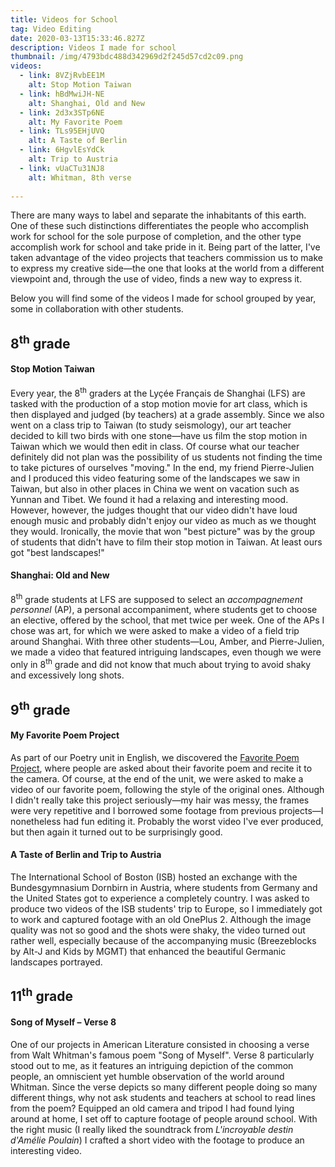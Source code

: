 ```yaml
---
title: Videos for School
tag: Video Editing
date: 2020-03-13T15:33:46.827Z
description: Videos I made for school
thumbnail: /img/4793bdc488d342969d2f245d57cd2c09.png
videos:
  - link: 8VZjRvbEE1M
    alt: Stop Motion Taiwan
  - link: hBdMwiJH-NE
    alt: Shanghai, Old and New
  - link: 2d3x3STp6NE
    alt: My Favorite Poem
  - link: TLs95EHjUVQ
    alt: A Taste of Berlin
  - link: 6HgvlEsYdCk
    alt: Trip to Austria
  - link: vUaCTu31NJ8
    alt: Whitman, 8th verse
    
---
```

There are many ways to label and separate the inhabitants of this earth. One of these such distinctions differentiates the people who accomplish work for school for the sole purpose of completion, and the other type accomplish work for school and take pride in it. Being part of the latter, I've taken advantage of the video projects that teachers commission us to make to express my creative side—the one that looks at the world from a different viewpoint and, through the use of video, finds a new way to express it. 

Below you will find some of the videos I made for school grouped by year, some in collaboration with other students.


## 8<sup>th</sup> grade

#### Stop Motion Taiwan

Every year, the 8<sup>th</sup> graders at the Lyçée Français de Shanghai (LFS) are tasked with the production of a stop motion movie for art class, which is then displayed and judged (by teachers) at a grade assembly. Since we also went on a class trip to Taiwan (to study seismology), our art teacher decided to kill two birds with one stone—have us film the stop motion in Taiwan which we would then edit in class. Of course what our teacher definitely did not plan was the possibility of us students not finding the time to take pictures of ourselves "moving." In the end, my friend Pierre-Julien and I produced this video featuring some of the landscapes we saw in Taiwan, but also in other places in China we went on vacation such as Yunnan and Tibet. We found it had a relaxing and interesting mood. However, however, the judges thought that our video didn't have loud enough music and probably didn't enjoy our video as much as we thought they would. Ironically, the movie that won "best picture" was by the group of students that didn't have to film their stop motion in Taiwan. At least ours got "best landscapes!" 

#### Shanghai: Old and New

8<sup>th</sup> grade students at LFS are supposed to select an *accompagnement personnel* (AP), a personal accompaniment, where students get to choose an elective, offered by the school, that met twice per week. One of the APs I chose was art, for which we were asked to make a video of a field trip around Shanghai. With three other students—Lou, Amber, and Pierre-Julien, we made a video that featured intriguing landscapes, even though we were only in 8<sup>th</sup> grade and did not know that much about trying to avoid shaky and excessively long shots.

## 9<sup>th</sup> grade

#### My Favorite Poem Project

As part of our Poetry unit in English, we discovered the [Favorite Poem Project](http://www.favoritepoem.org/), where people are asked about their favorite poem and recite it to the camera. Of course, at the end of the unit, we were asked to make a video of our favorite poem, following the style of the original ones. Although I didn't really take this project seriously—my hair was messy, the frames were very repetitive and I borrowed some footage from previous projects—I nonetheless had fun editing it. Probably the worst video I've ever produced, but then again it turned out to be surprisingly good. 

#### A Taste of Berlin and Trip to Austria

The International School of Boston (ISB) hosted an exchange with the Bundesgymnasium Dornbirn in Austria, where students from Germany and the United States got to experience a completely country. I was asked to produce two videos of the ISB students' trip to Europe, so I immediately got to work and captured footage with an old OnePlus 2. Although the image quality was not so good and the shots were shaky, the video turned out rather well, especially because of the accompanying music (Breezeblocks by Alt-J and Kids by MGMT) that enhanced the beautiful Germanic landscapes portrayed.

## 11<sup>th</sup> grade

#### Song of Myself – Verse 8

One of our projects in American Literature consisted in choosing a verse from Walt Whitman's famous poem "Song of Myself". Verse 8 particularly stood out to me, as it features an intriguing depiction of the common people, an omniscient yet humble observation of the world around Whitman. Since the verse depicts so many different people doing so many different things, why not ask students and teachers at school to read lines from the poem? Equipped an old camera and tripod I had found lying around at home, I set off to capture footage of people around school. With the right music (I really liked the soundtrack from *L'incroyable destin d'Amélie Poulain*) I crafted a short video with the footage to produce an interesting video.